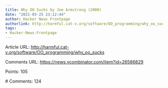 ```yaml
---
title: Why OO Sucks by Joe Armstrong (2000)
date: "2021-03-25 23:12:44"
author: Hacker News Frontpage
authorlink: http://harmful.cat-v.org/software/OO_programming/why_oo_sucks
tags:
- Hacker-News-Frontpage
---
```


<p>Article URL: <a href="http://harmful.cat-v.org/software/OO_programming/why_oo_sucks">http://harmful.cat-v.org/software/OO_programming/why_oo_sucks</a></p>
<p>Comments URL: <a href="https://news.ycombinator.com/item?id=26586829">https://news.ycombinator.com/item?id=26586829</a></p>
<p>Points: 105</p>
<p># Comments: 124</p>
